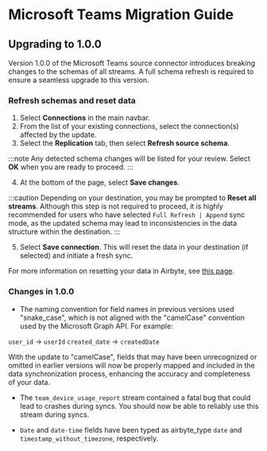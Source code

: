 # Microsoft Teams Migration Guide

## Upgrading to 1.0.0

Version 1.0.0 of the Microsoft Teams source connector introduces breaking changes to the schemas of all streams. A full schema refresh is required to ensure a seamless upgrade to this version.

### Refresh schemas and reset data

1. Select **Connections** in the main navbar.
2. From the list of your existing connections, select the connection(s) affected by the update.
3. Select the **Replication** tab, then select **Refresh source schema**.

:::note
Any detected schema changes will be listed for your review. Select **OK** when you are ready to proceed.
:::

4. At the bottom of the page, select **Save changes**.

:::caution
Depending on your destination, you may be prompted to **Reset all streams**. Although this step is not required to proceed, it is highly recommended for users who have selected `Full Refresh | Append` sync mode, as the updated schema may lead to inconsistencies in the data structure within the destination.
:::

5. Select **Save connection**. This will reset the data in your destination (if selected) and initiate a fresh sync.

For more information on resetting your data in Airbyte, see [this page](/operator-guides/clear).

### Changes in 1.0.0

- The naming convention for field names in previous versions used "snake_case", which is not aligned with the "camelCase" convention used by the Microsoft Graph API. For example:

`user_id` -> `userId`
`created_date` -> `createdDate`

With the update to "camelCase", fields that may have been unrecognized or omitted in earlier versions will now be properly mapped and included in the data synchronization process, enhancing the accuracy and completeness of your data.

- The `team_device_usage_report` stream contained a fatal bug that could lead to crashes during syncs. You should now be able to reliably use this stream during syncs.

- `Date` and `date-time` fields have been typed as airbyte_type `date` and `timestamp_without_timezone`, respectively.
